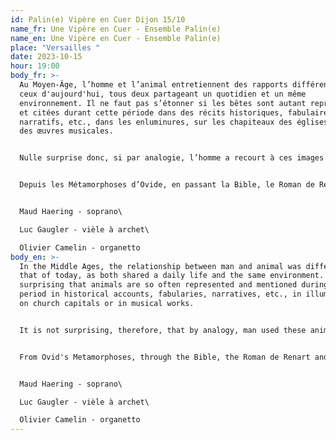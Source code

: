 ```yaml
---
id: Palin(e) Vipère en Cuer Dijon 15/10
name_fr: Une Vipère en Cuer - Ensemble Palin(e)
name_en: Une Vipère en Cuer - Ensemble Palin(e)
place: "Versailles "
date: 2023-10-15
hour: 19:00
body_fr: >-
  Au Moyen-Âge, l’homme et l’animal entretiennent des rapports différents de
  ceux d'aujourd'hui, tous deux partageant un quotidien et un même
  environnement. Il ne faut pas s’étonner si les bêtes sont autant représentées
  et citées durant cette période dans des récits historiques, fabulaires,
  narratifs, etc., dans les enluminures, sur les chapiteaux des églises ou dans
  des œuvres musicales.


  Nulle surprise donc, si par analogie, l’homme a recourt à ces images animalières pour enseigner à ses congénères la morale, le dogme chrétien et la politique, et par la suite pour dresser des portraits satiriques parfois virulents de la société contemporaine. Devenant ainsi un miroir de l’homme, les bêtes se mettent à parler et à agir comme les humains, et délivrent des messages symboliques que chacun comprenait.


  Depuis les Métamorphoses d’Ovide, en passant la Bible, le Roman de Renart ou encore Fauvel, jusqu’à plus récemment aux Fables de La Fontaine, les caractères humains stéréotypés sont attachés à certains animaux : la puissance et la prestance du lion régnant sur le genre animal, la ruse et la fourberie du renard échafaudant de mauvais tours, ou encore l’insidiosité et la fausseté du serpent empoisonnant le cœur et rendant sourd et aveugle, etc. 


  Maud Haering - soprano\

  Luc Gaugler - vièle à archet\

  Olivier Camelin - organetto
body_en: >-
  In the Middle Ages, the relationship between man and animal was different from
  that of today, as both shared a daily life and the same environment. It is not
  surprising that animals are so often represented and mentioned during this
  period in historical accounts, fabularies, narratives, etc., in illuminations,
  on church capitals or in musical works.


  It is not surprising, therefore, that by analogy, man used these animal images to teach his fellow human beings about morality, Christian dogma and politics, and subsequently to draw up sometimes virulent satirical portraits of contemporary society. Thus becoming a mirror of man, the animals began to speak and act like humans, delivering symbolic messages that everyone understood.


  From Ovid's Metamorphoses, through the Bible, the Roman de Renart and Fauvel, to the more recent Fables of La Fontaine, stereotypical human characters are attached to certain animals: the power and presence of the lion reigning over the animal kingdom, the cunning and deceitfulness of the fox playing tricks, or the insidiousness and falsehood of the snake poisoning the heart and making people deaf and blind, etc.


  Maud Haering - soprano\

  Luc Gaugler - vièle à archet\

  Olivier Camelin - organetto
---
```

